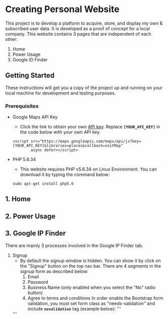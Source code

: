 # Creating Personal Website
This project is to develop a platform to acquire, store, and display my own & subscribed user data. It is developed as a proof of concept for a local company.
This website contains 3 pages that are independent of each other:
1. Home
2. Power Usage
3. Google ID Finder

## Getting Started
These instructions will get you a copy of the project up and running on your local machine for development and testing purposes.

### Prerequisites
- Google Maps API Key
    - Click the link to obtain your own [API key](https://developers.google.com/maps/documentation/javascript/get-api-key).
    Replace **`[YOUR_API_KEY]`** in the code below with your own API key.
    ```
    <script src="https://maps.googleapis.com/maps/api/js?key=[YOUR_API_KEY]&libraries=places&callback=initMap"
            async defer></script>
    ```

- PHP 5.6.34
    - This website requires PHP v5.6.34 on Linux Environment. You can download it by typing the command below:
    ```
    sudo apt-get install php5.6
    ```

## 1. Home
## 2. Power Usage
## 3. Google IP Finder
There are mainly 3 processes involved in the Google IP Finder tab.
1. Signup
    - By default the signup window is hidden. You can show it by click on the "Signup" button on the top nav bar.
    There are 4 segments in the signup form as described below:
        1. Email
        2. Password
        3. Business Name (only enabled when you select the "No" radio button)
        4. Agree to terms and conditions
    In order enable the Bootstrap form validation, you must set form class as "needs-validation" and include **`novalidation`** tag (example below):
    '''
    <form class="needs-validation" id="signup-form" novalidate>
    '''